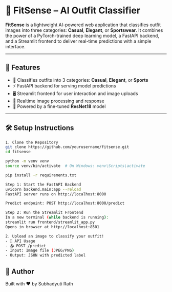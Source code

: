 # 👕 FitSense – AI Outfit Classifier

**FitSense** is a lightweight AI-powered web application that classifies outfit images into three categories: **Casual**, **Elegant**, or **Sportswear**. It combines the power of a PyTorch-trained deep learning model, a FastAPI backend, and a Streamlit frontend to deliver real-time predictions with a simple interface.

---

## 🚀 Features

- 🎯 Classifies outfits into 3 categories: **Casual**, **Elegant**, or **Sports**
- ⚡ FastAPI backend for serving model predictions
- 🖥️ Streamlit frontend for user interaction and image uploads
- 🔁 Realtime image processing and response
- 🧠 Powered by a fine-tuned **ResNet18** model

---

## 🛠️ Setup Instructions

```bash
1. Clone the Repository
git clone https://github.com/yourusername/fitsense.git
cd fitsense

python -m venv venv
source venv/bin/activate  # On Windows: venv\Scripts\activate

pip install -r requirements.txt

Step 1: Start the FastAPI Backend
uvicorn backend.main:app --reload
FastAPI server runs on http://localhost:8000

Predict endpoint: POST http://localhost:8000/predict

Step 2: Run the Streamlit Frontend
In a new terminal (while backend is running):
streamlit run frontend/streamlit_app.py
Opens in browser at http://localhost:8501

2. Upload an image to classify your outfit!
- 🧪 API Usage
- 📤 POST /predict
- Input: Image file (JPEG/PNG)
- Output: JSON with predicted label
```

## 👤 Author
Built with ❤️ by Subhadyuti Rath

